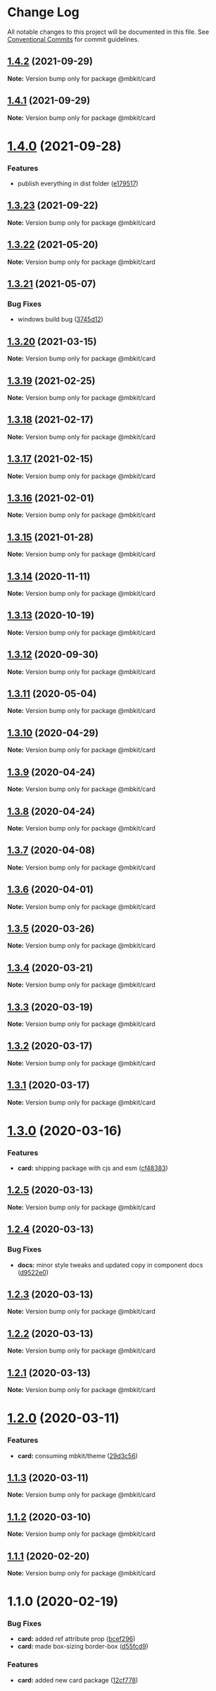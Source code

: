 # Change Log

All notable changes to this project will be documented in this file.
See [Conventional Commits](https://conventionalcommits.org) for commit guidelines.

## [1.4.2](https://github.com/mindbody/mbkit/compare/@mbkit/card@1.4.1...@mbkit/card@1.4.2) (2021-09-29)

**Note:** Version bump only for package @mbkit/card





## [1.4.1](https://github.com/mindbody/mbkit/compare/@mbkit/card@1.4.0...@mbkit/card@1.4.1) (2021-09-29)

**Note:** Version bump only for package @mbkit/card





# [1.4.0](https://github.com/mindbody/mbkit/compare/@mbkit/card@1.3.23...@mbkit/card@1.4.0) (2021-09-28)


### Features

* publish everything in dist folder ([e179517](https://github.com/mindbody/mbkit/commit/e179517c03ea9e8a9eac2d29b0442b27e085579b))





## [1.3.23](https://github.com/mindbody/mbkit/compare/@mbkit/card@1.3.21...@mbkit/card@1.3.23) (2021-09-22)

**Note:** Version bump only for package @mbkit/card





## [1.3.22](https://github.com/amitkumar4942/mbkit/compare/@mbkit/card@1.3.21...@mbkit/card@1.3.22) (2021-05-20)

**Note:** Version bump only for package @mbkit/card






## [1.3.21](https://github.com/mindbody/mbkit/compare/@mbkit/card@1.3.20...@mbkit/card@1.3.21) (2021-05-07)


### Bug Fixes

* windows build bug ([3745d12](https://github.com/mindbody/mbkit/commit/3745d1297e1dd7e90e53ba096097f1e97f4e8a99))





## [1.3.20](https://github.com/mindbody/mbkit/compare/@mbkit/card@1.3.19...@mbkit/card@1.3.20) (2021-03-15)

**Note:** Version bump only for package @mbkit/card





## [1.3.19](https://github.com/mindbody/mbkit/compare/@mbkit/card@1.3.18...@mbkit/card@1.3.19) (2021-02-25)

**Note:** Version bump only for package @mbkit/card





## [1.3.18](https://github.com/mindbody/mbkit/compare/@mbkit/card@1.3.17...@mbkit/card@1.3.18) (2021-02-17)

**Note:** Version bump only for package @mbkit/card





## [1.3.17](https://github.com/mindbody/mbkit/compare/@mbkit/card@1.3.16...@mbkit/card@1.3.17) (2021-02-15)

**Note:** Version bump only for package @mbkit/card





## [1.3.16](https://github.com/mindbody/mbkit/compare/@mbkit/card@1.3.14...@mbkit/card@1.3.16) (2021-02-01)

**Note:** Version bump only for package @mbkit/card





## [1.3.15](https://github.com/mindbody/mbkit/compare/@mbkit/card@1.3.14...@mbkit/card@1.3.15) (2021-01-28)

**Note:** Version bump only for package @mbkit/card





## [1.3.14](https://github.com/mindbody/mbkit/compare/@mbkit/card@1.3.13...@mbkit/card@1.3.14) (2020-11-11)

**Note:** Version bump only for package @mbkit/card





## [1.3.13](https://github.com/mindbody/mbkit/compare/@mbkit/card@1.3.13...@mbkit/card@1.3.13) (2020-10-19)

**Note:** Version bump only for package @mbkit/card





## [1.3.12](https://github.com/mindbody/mbkit/compare/@mbkit/card@1.3.11...@mbkit/card@1.3.12) (2020-09-30)

**Note:** Version bump only for package @mbkit/card





## [1.3.11](https://github.com/mindbody/design-system/compare/@mbkit/card@1.3.10...@mbkit/card@1.3.11) (2020-05-04)

**Note:** Version bump only for package @mbkit/card





## [1.3.10](https://github.com/mindbody/design-system/compare/@mbkit/card@1.3.9...@mbkit/card@1.3.10) (2020-04-29)

**Note:** Version bump only for package @mbkit/card





## [1.3.9](https://github.com/mindbody/design-system/compare/@mbkit/card@1.3.7...@mbkit/card@1.3.9) (2020-04-24)

**Note:** Version bump only for package @mbkit/card





## [1.3.8](https://github.com/mindbody/design-system/compare/@mbkit/card@1.3.7...@mbkit/card@1.3.8) (2020-04-24)

**Note:** Version bump only for package @mbkit/card





## [1.3.7](https://github.com/mindbody/mbkit/compare/@mbkit/card@1.3.6...@mbkit/card@1.3.7) (2020-04-08)

**Note:** Version bump only for package @mbkit/card





## [1.3.6](https://github.com/mindbody/design-system/compare/@mbkit/card@1.3.5...@mbkit/card@1.3.6) (2020-04-01)

**Note:** Version bump only for package @mbkit/card





## [1.3.5](https://github.com/mindbody/design-system/compare/@mbkit/card@1.3.4...@mbkit/card@1.3.5) (2020-03-26)

**Note:** Version bump only for package @mbkit/card





## [1.3.4](https://github.com/mindbody/design-system/compare/@mbkit/card@1.3.3...@mbkit/card@1.3.4) (2020-03-21)

**Note:** Version bump only for package @mbkit/card





## [1.3.3](https://github.com/mindbody/design-system/compare/@mbkit/card@1.3.2...@mbkit/card@1.3.3) (2020-03-19)

**Note:** Version bump only for package @mbkit/card





## [1.3.2](https://github.com/mindbody/mbkit/compare/@mbkit/card@1.3.1...@mbkit/card@1.3.2) (2020-03-17)

**Note:** Version bump only for package @mbkit/card





## [1.3.1](https://github.com/mindbody/design-system/compare/@mbkit/card@1.3.0...@mbkit/card@1.3.1) (2020-03-17)

**Note:** Version bump only for package @mbkit/card





# [1.3.0](https://github.com/mindbody/design-system/compare/@mbkit/card@1.2.5...@mbkit/card@1.3.0) (2020-03-16)


### Features

* **card:** shipping package with cjs and esm ([cf48383](https://github.com/mindbody/design-system/commit/cf48383a73d34c7b3b8e34c0cfcd3c5d9b53520d))





## [1.2.5](https://github.com/mindbody/design-system/compare/@mbkit/card@1.2.4...@mbkit/card@1.2.5) (2020-03-13)

**Note:** Version bump only for package @mbkit/card





## [1.2.4](https://github.com/mindbody/design-system/compare/@mbkit/card@1.2.3...@mbkit/card@1.2.4) (2020-03-13)


### Bug Fixes

* **docs:** minor style tweaks and updated copy in component docs ([d9522e0](https://github.com/mindbody/design-system/commit/d9522e0f1470800e3103793208e24a84739a5888))





## [1.2.3](https://github.com/mindbody/design-system/compare/@mbkit/card@1.2.2...@mbkit/card@1.2.3) (2020-03-13)

**Note:** Version bump only for package @mbkit/card





## [1.2.2](https://github.com/mindbody/design-system/compare/@mbkit/card@1.2.1...@mbkit/card@1.2.2) (2020-03-13)

**Note:** Version bump only for package @mbkit/card





## [1.2.1](https://github.com/mindbody/design-system/compare/@mbkit/card@1.2.0...@mbkit/card@1.2.1) (2020-03-13)

**Note:** Version bump only for package @mbkit/card





# [1.2.0](https://github.com/mindbody/design-system/compare/@mbkit/card@1.1.3...@mbkit/card@1.2.0) (2020-03-11)


### Features

* **card:** consuming mbkit/theme ([29d3c56](https://github.com/mindbody/design-system/commit/29d3c5622411fe21375f6af71afb760961391922))





## [1.1.3](https://github.com/mindbody/design-system/compare/@mbkit/card@1.1.2...@mbkit/card@1.1.3) (2020-03-11)

**Note:** Version bump only for package @mbkit/card





## [1.1.2](https://github.com/mindbody/design-system/compare/@mbkit/card@1.1.1...@mbkit/card@1.1.2) (2020-03-10)

**Note:** Version bump only for package @mbkit/card





## [1.1.1](https://github.com/mindbody/design-system/compare/@mbkit/card@1.1.0...@mbkit/card@1.1.1) (2020-02-20)

**Note:** Version bump only for package @mbkit/card





# 1.1.0 (2020-02-19)


### Bug Fixes

* **card:** added ref attribute prop ([bcef296](https://github.com/mindbody/design-system/commit/bcef29698b5b8106c3a5802db0583427c20ac183))
* **card:** made box-sizing border-box ([d55fcd9](https://github.com/mindbody/design-system/commit/d55fcd9b2e7ba00d18820f1884e355a1eb2dfe76))


### Features

* **card:** added new card package ([12cf778](https://github.com/mindbody/design-system/commit/12cf7781e4c51886fd080be9505433fdac8940f6))
